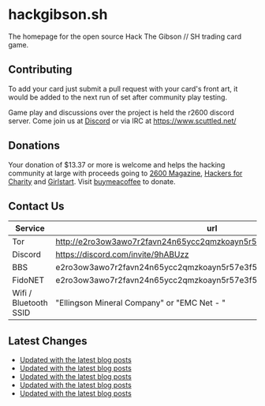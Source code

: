 # hackgibson.sh
The homepage for the open source Hack The Gibson // SH trading card game.


## Contributing

To add your card just submit a pull request with your card's front art, it would be added to the next run of set after community play testing.

Game play and discussions over the project is held the r2600 discord server. Come join us at [Discord](https://discord.com/invite/9hABUzz) or via IRC at https://www.scuttled.net/


## Donations

Your donation of $13.37 or more is welcome and helps the hacking community at large with proceeds going to [2600 Magazine](https://2600.com/), [Hackers for Charity](https://hackersforcharity.org) and [Girlstart](https://girlstart.org).  Visit [buymeacoffee](https://www.buymeacoffee.com/hackgibson.sh) to donate.


## Contact Us

Service | url
-|-
Tor | http://e2ro3ow3awo7r2favn24n65ycc2qmzkoayn5r57e3f56nvjwdcgg32ad.onion
Discord | https://discord.com/invite/9hABUzz
BBS | e2ro3ow3awo7r2favn24n65ycc2qmzkoayn5r57e3f56nvjwdcgg32ad.onion:23
FidoNET | e2ro3ow3awo7r2favn24n65ycc2qmzkoayn5r57e3f56nvjwdcgg32ad.onion:24554
Wifi / Bluetooth SSID | "Ellingson Mineral Company" or "EMC Net - <fidonet address>"

## Latest Changes
<!-- BLOG-POST-LIST:START -->
- [Updated with the latest blog posts](https://github.com/DFW2600/hackgibson.sh/commit/65abac8f8f0b3f2218d7a968590b1555d1052e35)
- [Updated with the latest blog posts](https://github.com/DFW2600/hackgibson.sh/commit/67f4589f92458e642e0822203717e53522fc6bec)
- [Updated with the latest blog posts](https://github.com/DFW2600/hackgibson.sh/commit/cebb2a03414802a48d079f64cc74cbb14ec35d32)
- [Updated with the latest blog posts](https://github.com/DFW2600/hackgibson.sh/commit/0a456692d0aa4848a22a65c1211cdf902492e20f)
- [Updated with the latest blog posts](https://github.com/DFW2600/hackgibson.sh/commit/74e8469f9bc1f87b45b4a60a5ac7af6eb99d61ae)
<!-- BLOG-POST-LIST:END -->
